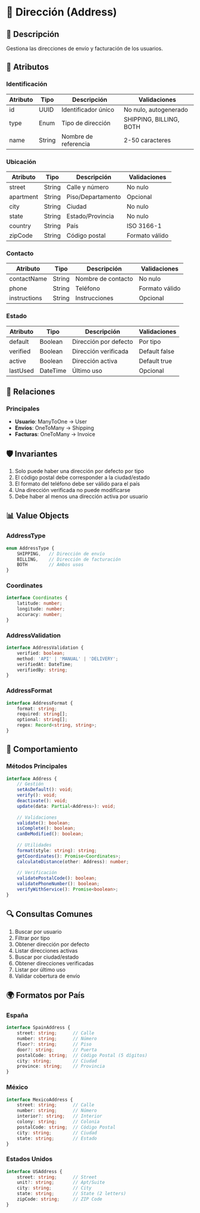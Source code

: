 # 📍 Dirección (Address)

## 📝 Descripción
Gestiona las direcciones de envío y facturación de los usuarios.

## 🔑 Atributos

### Identificación
| Atributo | Tipo | Descripción | Validaciones |
|----------|------|-------------|--------------|
| id | UUID | Identificador único | No nulo, autogenerado |
| type | Enum | Tipo de dirección | SHIPPING, BILLING, BOTH |
| name | String | Nombre de referencia | 2-50 caracteres |

### Ubicación
| Atributo | Tipo | Descripción | Validaciones |
|----------|------|-------------|--------------|
| street | String | Calle y número | No nulo |
| apartment | String | Piso/Departamento | Opcional |
| city | String | Ciudad | No nulo |
| state | String | Estado/Provincia | No nulo |
| country | String | País | ISO 3166-1 |
| zipCode | String | Código postal | Formato válido |

### Contacto
| Atributo | Tipo | Descripción | Validaciones |
|----------|------|-------------|--------------|
| contactName | String | Nombre de contacto | No nulo |
| phone | String | Teléfono | Formato válido |
| instructions | String | Instrucciones | Opcional |

### Estado
| Atributo | Tipo | Descripción | Validaciones |
|----------|------|-------------|--------------|
| default | Boolean | Dirección por defecto | Por tipo |
| verified | Boolean | Dirección verificada | Default false |
| active | Boolean | Dirección activa | Default true |
| lastUsed | DateTime | Último uso | Opcional |

## 🔄 Relaciones

### Principales
- **Usuario**: ManyToOne → User
- **Envíos**: OneToMany → Shipping
- **Facturas**: OneToMany → Invoice

## 🛡️ Invariantes
1. Solo puede haber una dirección por defecto por tipo
2. El código postal debe corresponder a la ciudad/estado
3. El formato del teléfono debe ser válido para el país
4. Una dirección verificada no puede modificarse
5. Debe haber al menos una dirección activa por usuario

## 📊 Value Objects

### AddressType
```typescript
enum AddressType {
    SHIPPING,   // Dirección de envío
    BILLING,    // Dirección de facturación
    BOTH        // Ambos usos
}
```

### Coordinates
```typescript
interface Coordinates {
    latitude: number;
    longitude: number;
    accuracy: number;
}
```

### AddressValidation
```typescript
interface AddressValidation {
    verified: boolean;
    method: 'API' | 'MANUAL' | 'DELIVERY';
    verifiedAt: DateTime;
    verifiedBy: string;
}
```

### AddressFormat
```typescript
interface AddressFormat {
    format: string;
    required: string[];
    optional: string[];
    regex: Record<string, string>;
}
```

## 🎯 Comportamiento

### Métodos Principales
```typescript
interface Address {
    // Gestión
    setAsDefault(): void;
    verify(): void;
    deactivate(): void;
    update(data: Partial<Address>): void;
    
    // Validaciones
    validate(): boolean;
    isComplete(): boolean;
    canBeModified(): boolean;
    
    // Utilidades
    format(style: string): string;
    getCoordinates(): Promise<Coordinates>;
    calculateDistance(other: Address): number;
    
    // Verificación
    validatePostalCode(): boolean;
    validatePhoneNumber(): boolean;
    verifyWithService(): Promise<boolean>;
}
```

## 🔍 Consultas Comunes
1. Buscar por usuario
2. Filtrar por tipo
3. Obtener dirección por defecto
4. Listar direcciones activas
5. Buscar por ciudad/estado
6. Obtener direcciones verificadas
7. Listar por último uso
8. Validar cobertura de envío

## 🌍 Formatos por País

### España
```typescript
interface SpainAddress {
    street: string;      // Calle
    number: string;      // Número
    floor?: string;      // Piso
    door?: string;       // Puerta
    postalCode: string;  // Código Postal (5 dígitos)
    city: string;        // Ciudad
    province: string;    // Provincia
}
```

### México
```typescript
interface MexicoAddress {
    street: string;      // Calle
    number: string;      // Número
    interior?: string;   // Interior
    colony: string;      // Colonia
    postalCode: string;  // Código Postal
    city: string;        // Ciudad
    state: string;       // Estado
}
```

### Estados Unidos
```typescript
interface USAddress {
    street: string;      // Street
    unit?: string;       // Apt/Suite
    city: string;        // City
    state: string;       // State (2 letters)
    zipCode: string;     // ZIP Code
}
```
